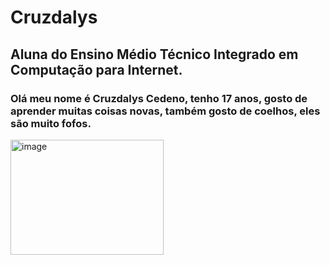 # Cruzdalys

## Aluna do Ensino Médio Técnico Integrado em Computação para Internet.

### Olá meu nome é Cruzdalys Cedeno, tenho 17 anos, gosto de aprender muitas coisas novas, também gosto de coelhos, eles são muito fofos.

<img width="245" height="184" alt="image" src="https://github.com/user-attachments/assets/8e26da8f-7da3-4e9b-a44e-db1f7a86e8c9" />
